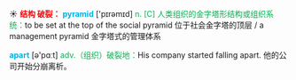 ☀ <font color="red">**结构 破裂：**</font>
<font color="sky blue">**pyramid**</font> ['pɪrəmɪd] 
<font color="#00b050">n. [C] 人类组织的金字塔形结构或组织系统：</font>to be set at the top of the social pyramid 位于社会金字塔的顶层 / a management pyramid 金字塔式的管理体系

<font color="sky blue">**apart**</font> [ə'pɑːt] 
<font color="#00b050">adv.（组织）破裂地：</font>His company started falling apart. 他的公司开始分崩离析。

